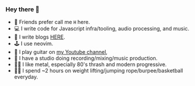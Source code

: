 ### Hey there 👋

- 🙊 Friends prefer call me `H` here.
- 💻 I write code for Javascript infra/tooling, audio processing, and music.
- 📝 I write blogs [HERE](https://blog.haochuan.io/).
- 🕹 I use neovim.
- 🎸 I play guitar on [my Youtube channel](https://www.youtube.com/channel/UCNESazgvF_NtDAOJrJMNw0g), 
- 🎤 I have a studio doing recording/mixing/music production.
- 🤘🏼 I like metal, especially 80's thrash and modern progressive.
- 🏋🏻 I spend ~2 hours on weight lifting/jumping rope/burpee/basketball everyday.

<!--
**haochuan/haochuan** is a ✨ _special_ ✨ repository because its `README.md` (this file) appears on your GitHub profile.

Here are some ideas to get you started:

- 🔭 I’m currently working on ...
- 🌱 I’m currently learning ...
- 👯 I’m looking to collaborate on ...
- 🤔 I’m looking for help with ...
- 💬 Ask me about ...
- 📫 How to reach me: ...
- 😄 Pronouns: ...
- ⚡ Fun fact: ...
-->
